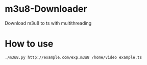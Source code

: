 # m3u8-Downloader
Download m3u8 to ts with multithreading

# How to use
```bash
./m3u8.py http://example.com/exp.m3u8 /home/video example.ts
```
